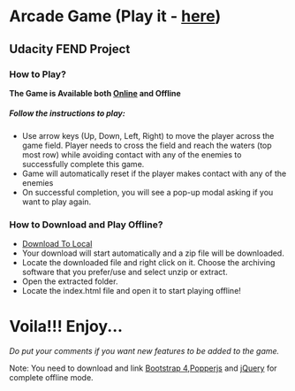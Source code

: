 <h1>Arcade Game (Play it - <a href="https://prateek-tewari.github.io/frontend-nanodegree-arcade-game/">here</a>)</h1>
<h2>Udacity FEND Project</h2>
<h3>How to Play?</h3>
<strong>The Game is Available both <a href="https://prateek-tewari.github.io/frontend-nanodegree-arcade-game/">Online</a> and Offline</strong><br>
<h5>Follow the instructions to play:</h5>
<ul><li>Use arrow keys (Up, Down, Left, Right) to move the player across the game field. Player needs to cross the field and reach the waters (top most row) while avoiding contact with any of the enemies to successfully complete this game.</li>
 <li>Game will automatically reset if the player makes contact with any of the enemies</li>
 <li>On successful completion, you will see a pop-up modal asking if you want to play again.</li>
 </ul>
 <h3>How to Download and Play Offline?</h3>
 <ul>
 <li><a href="https://github.com/Prateek-Tewari/frontend-nanodegree-arcade-game/archive/master.zip">Download To Local</a></li>
 <li>Your download will start automatically and a zip file will be downloaded.</li>
 <li>Locate the downloaded file and right click on it. Choose the archiving software that you prefer/use and select unzip or extract.</li>
 <li>Open the extracted folder.</li>
 <li>Locate the index.html file and open it to start playing offline!</li>
 </ul>

<h1>Voila!!! Enjoy...</h1>

<i>Do put your comments if you want new features to be added to the game.</i>

Note: You need to download and link <a href="https://github.com/twbs/bootstrap/archive/v4.0.0.zip">Bootstrap 4</a>,<a href="https://cdnjs.cloudflare.com/ajax/libs/popper.js/1.12.9/umd/popper.min.js">Popperjs</a> and <a href="https://code.jquery.com/jquery-3.2.1.slim.min.js">jQuery</a> for complete offline mode.
